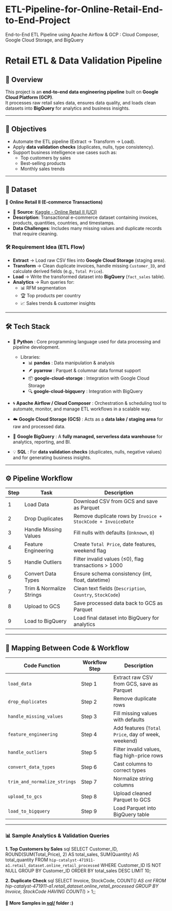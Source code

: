 # ETL-Pipeline-for-Online-Retail-End-to-End-Project  
End-to-End ETL Pipeline using Apache Airflow & GCP : Cloud Composer, Google Cloud Storage, and BigQuery  

# Retail ETL & Data Validation Pipeline  

## 📌 Overview  
This project is an **end-to-end data engineering pipeline** built on **Google Cloud Platform (GCP)**.  
It processes raw retail sales data, ensures data quality, and loads clean datasets into **BigQuery** for analytics and business insights.  

---

## 🎯 Objectives  
- Automate the ETL pipeline (Extract → Transform → Load).  
- Apply **data validation checks** (duplicates, nulls, type consistency).  
- Support business intelligence use cases such as:  
  - Top customers by sales  
  - Best-selling products  
  - Monthly sales trends  

---

## 📂 Dataset  

🔹 **Online Retail II (E-commerce Transactions)**  
- 📍 **Source**: [Kaggle - Online Retail II (UCI)](https://www.kaggle.com/datasets/mashlyn/online-retail-ii-uci)  
- **Description**: Transactional e-commerce dataset containing invoices, products, quantities, countries, and timestamps.  
- **Data Challenges**: Includes many missing values and duplicate records that require cleaning.  

### 🛠 Requirement Idea (ETL Flow)  
- **Extract** → Load raw CSV files into **Google Cloud Storage** (staging area).  
- **Transform** → Clean duplicate invoices, handle missing `Customer_ID`, and calculate derived fields (e.g., `Total Price`).  
- **Load** → Write the transformed dataset into **BigQuery** (`fact_sales` table).  
- **Analytics** → Run queries for:  
  - 📊 RFM segmentation  
  - 🏆 Top products per country  
  - 📈 Sales trends & customer insights  

---

## 🛠 Tech Stack  

- 🐍 **Python** : Core programming language used for data processing and pipeline development.  
  - Libraries:  
    - 📊 **pandas** : Data manipulation & analysis  
    - 🪶 **pyarrow** : Parquet & columnar data format support  
    - 📦 **google-cloud-storage** : Integration with Google Cloud Storage  
    - 🔍 **google-cloud-bigquery** : Integration with BigQuery  

- 🌀 **Apache Airflow / Cloud Composer** : Orchestration & scheduling tool to automate, monitor, and manage ETL workflows in a scalable way.  

- ☁️ **Google Cloud Storage (GCS)** : Acts as a **data lake / staging area** for raw and processed data.  

- 🔎 **Google BigQuery** : A **fully managed, serverless data warehouse** for analytics, reporting, and BI.  

- 💡 **SQL** : For **data validation checks** (duplicates, nulls, negative values) and for generating business insights.  

---

## ⚙️ Pipeline Workflow  

| Step | Task | Description |
|------|------|-------------|
| 1 | Load Data | Download CSV from GCS and save as Parquet |
| 2 | Drop Duplicates | Remove duplicate rows by `Invoice + StockCode + InvoiceDate` |
| 3 | Handle Missing Values | Fill nulls with defaults (`Unknown`, `0`) |
| 4 | Feature Engineering | Create `Total Price`, date features, weekend flag |
| 5 | Handle Outliers | Filter invalid values (≤0), flag transactions > 1000 |
| 6 | Convert Data Types | Ensure schema consistency (int, float, datetime) |
| 7 | Trim & Normalize Strings | Clean text fields (`Description`, `Country`, `StockCode`) |
| 8 | Upload to GCS | Save processed data back to GCS as Parquet |
| 9 | Load to BigQuery | Load final dataset into BigQuery for analytics |

---

## 🔎 Mapping Between Code & Workflow  

| Code Function | Workflow Step | Description |
|---------------|---------------|-------------|
| `load_data` | Step 1 | Extract raw CSV from GCS, save as Parquet |
| `drop_duplicates` | Step 2 | Remove duplicate rows |
| `handle_missing_values` | Step 3 | Fill missing values with defaults |
| `feature_engineering` | Step 4 | Add features (`Total Price`, day of week, weekend) |
| `handle_outliers` | Step 5 | Filter invalid values, flag high-price rows |
| `convert_data_types` | Step 6 | Cast columns to correct types |
| `trim_and_normalize_strings` | Step 7 | Normalize string columns |
| `upload_to_gcs` | Step 8 | Upload cleaned Parquet to GCS |
| `load_to_bigquery` | Step 9 | Load Parquet into BigQuery table |

---

### 📊 Sample Analytics & Validation Queries 
**1. Top Customers by Sales**
sql
SELECT
  Customer_ID,
  ROUND(SUM(Total_Price), 2) AS total_sales,
  SUM(Quantity) AS total_quantity
FROM `hip-catalyst-471911-a1.retail_dataset.online_retail_processed`
WHERE Customer_ID IS NOT NULL
GROUP BY Customer_ID
ORDER BY total_sales DESC
LIMIT 10;

**2. Duplicate Check**
sql
SELECT Invoice, StockCode, COUNT(*) AS cnt
FROM hip-catalyst-471911-a1.retail_dataset.online_retail_processed
GROUP BY Invoice, StockCode
HAVING COUNT(*) > 1;;
#### 📂 More Samples in [sql/](./sql) folder :)
